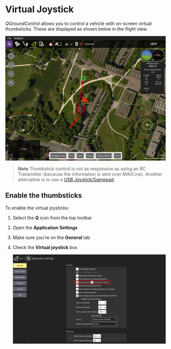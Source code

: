 # Virtual Joystick

*QGroundControl* allows you to control a vehicle with on-screen virtual thumbsticks. These are displayed as shown below in the flight view.

![QGroundControl Preferences > Enable Virtual Joystick](../../../assets/settings/joystick_virtual_joystick_displayed.jpg)

> **Note** Thumbstick control is not as responsive as using an RC Transmitter (because the information is sent over MAVLink). Another alternative is to use a [USB Joystick/Gamepad](../SetupView/Joystick.md).


## Enable the thumbsticks

To enable the virtual joysticks:

1. Select the **Q** icon from the top toolbar
1. Open the **Application Settings**
1. Make sure you're on the **General** tab
1. Check the **Virtual joystick** box

   ![QGroundControl Application Settings > Enable Virtual joystick](../../../assets/settings/joystick_virtual_joystick_enable.png)
